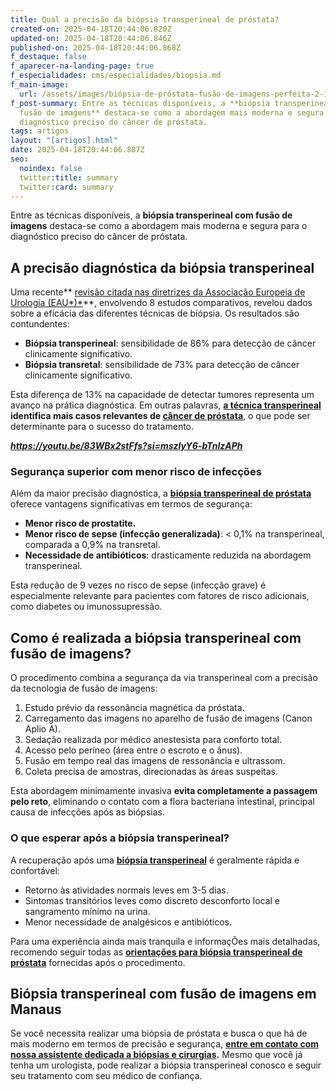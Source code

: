 ```yaml
---
title: Qual a precisão da biópsia transperineal de próstata?
created-on: 2025-04-18T20:44:06.820Z
updated-on: 2025-04-18T20:44:06.846Z
published-on: 2025-04-18T20:44:06.868Z
f_destaque: false
f_aparecer-na-landing-page: true
f_especialidades: cms/especialidades/biopsia.md
f_main-image:
  url: /assets/images/biópsia-de-próstata-fusão-de-imagens-perfeita-2-1-.png
f_post-summary: Entre as técnicas disponíveis, a **biópsia transperineal com
  fusão de imagens** destaca-se como a abordagem mais moderna e segura para o
  diagnóstico preciso do câncer de próstata.
tags: artigos
layout: "[artigos].html"
date: 2025-04-18T20:44:06.887Z
seo:
  noindex: false
  twitter:title: summary
  twitter:card: summary
---
```

Entre as técnicas disponíveis, a **biópsia transperineal com fusão de imagens** destaca-se como a abordagem mais moderna e segura para o diagnóstico preciso do câncer de próstata.

## **A precisão diagnóstica da biópsia transperineal**

Uma recente** [revisão citada nas diretrizes da Associação Europeia de Urologia (EAU*)*](https://uroweb.org/guidelines/prostate-cancer/chapter/diagnostic-evaluation#note_375)**, envolvendo 8 estudos comparativos, revelou dados sobre a eficácia das diferentes técnicas de biópsia. Os resultados são contundentes:

* **Biópsia transperineal**: sensibilidade de 86% para detecção de câncer clinicamente significativo.
* **Biópsia transretal**: sensibilidade de 73% para detecção de câncer clinicamente significativo.

Esta diferença de 13% na capacidade de detectar tumores representa um avanço na prática diagnóstica. Em outras palavras, **[a técnica transperineal](https://uroconsult.com.br/artigos/bi%C3%B3psia-transperineal-%C3%A9-mais-segura-do-que-a-bi%C3%B3psia-transretal/)** **identifica mais casos relevantes de [câncer de próstata](https://uroconsult.com.br/artigos/cancer-de-prostata-a-importancia-do-diagnostico-precoce/)**, o que pode ser determinante para o sucesso do tratamento.

***<https://youtu.be/83WBx2stFfs?si=mszlyY6-bTnIzAPh>***

### **Segurança superior com menor risco de infecções**

Além da maior precisão diagnóstica, a **[biópsia transperineal de próstata](https://uroconsult.com.br/artigos/biopsia-de-prostata-transperineal-em-manaus/)** oferece vantagens significativas em termos de segurança:

* **Menor risco de prostatite.**
* **Menor risco de sepse (infecção generalizada)**: < 0,1% na transperineal, comparada a 0,9% na transretal.
* **Necessidade de antibióticos**: drasticamente reduzida na abordagem transperineal.

Esta redução de 9 vezes no risco de sepse (infecção grave) é especialmente relevante para pacientes com fatores de risco adicionais, como diabetes ou imunossupressão.

## **Como é realizada a biópsia transperineal com fusão de imagens?**

O procedimento combina a segurança da via transperineal com a precisão da tecnologia de fusão de imagens:

1. Estudo prévio da ressonância magnética da próstata.
2. Carregamento das imagens no aparelho de fusão de imagens (Canon Aplio A).
3. Sedação realizada por médico anestesista para conforto total.
4. Acesso pelo períneo (área entre o escroto e o ânus).
5. Fusão em tempo real das imagens de ressonância e ultrassom.
6. Coleta precisa de amostras, direcionadas às áreas suspeitas.

Esta abordagem minimamente invasiva **evita completamente a passagem pelo reto**, eliminando o contato com a flora bacteriana intestinal, principal causa de infecções após as biópsias.

### **O que esperar após a biópsia transperineal?**

A recuperação após uma **[biópsia transperineal](https://uroconsult.com.br/artigos/tempo-de-recupera%C3%A7%C3%A3o-ap%C3%B3s-bi%C3%B3psia-de-pr%C3%B3stata-transperineal-o-que-esperar/)** é geralmente rápida e confortável:

* Retorno às atividades normais leves em 3-5 dias.
* Sintomas transitórios leves como discreto desconforto local e sangramento mínimo na urina.
* Menor necessidade de analgésicos e antibióticos.

Para uma experiência ainda mais tranquila e informaçÕes mais detalhadas, recomendo seguir todas as **[orientações para biópsia transperineal de próstata](https://uroconsult.com.br/artigos/orienta%C3%A7%C3%B5es-para-bi%C3%B3psia-transperineal-de-pr%C3%B3stata/)** fornecidas após o procedimento.

## **Biópsia transperineal com fusão de imagens em Manaus**

Se você necessita realizar uma biópsia de próstata e busca o que há de mais moderno em termos de precisão e segurança, **[entre em contato com nossa assistente dedicada a biópsias e cirurgias](https://api.whatsapp.com/send?phone=5592982252490).** Mesmo que você já tenha um urologista, pode realizar a biópsia transperineal conosco e seguir seu tratamento com seu médico de confiança.